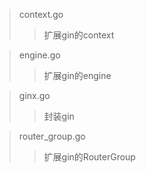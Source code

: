 > context.go
> > 扩展gin的context

> engine.go
> > 扩展gin的engine

> ginx.go
> > 封装gin

> router_group.go
> > 扩展gin的RouterGroup